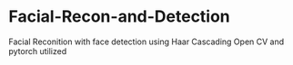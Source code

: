 # Facial-Recon-and-Detection
Facial Reconition with face detection using Haar Cascading
Open CV and pytorch utilized
